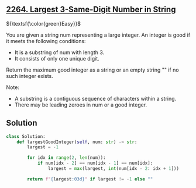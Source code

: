 ## [2264. Largest 3-Same-Digit Number in String](https://leetcode.com/problems/largest-3-same-digit-number-in-string/)

${\textsf{\color{green}Easy}}$

You are given a string num representing a large integer. An integer is good if it meets the following conditions:

- It is a substring of num with length 3.
- It consists of only one unique digit.

Return the maximum good integer as a string or an empty string "" if no such integer exists.

Note:

- A substring is a contiguous sequence of characters within a string.
- There may be leading zeroes in num or a good integer.

## Solution
```python
class Solution:
    def largestGoodInteger(self, num: str) -> str:
        largest = -1

        for idx in range(2, len(num)):
            if num[idx - 2] == num[idx - 1] == num[idx]:
                largest = max(largest, int(num[idx - 2: idx + 1]))

        return f"{largest:03d}" if largest != -1 else ""
```
